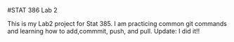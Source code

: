 #STAT 386 Lab 2

This is my Lab2 project for Stat 385. I am practicing common git commands and learning how to add,commmit, push, and pull. Update: I did it!!
